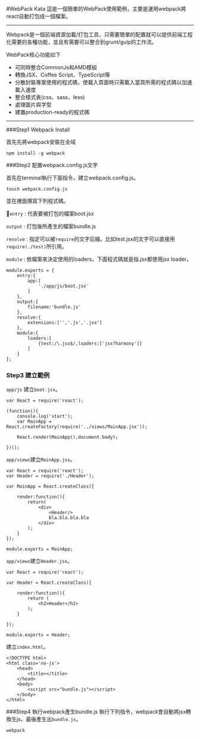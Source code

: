 #WebPack Kata
這是一個簡單的WebPack使用範例，主要是運用webpack將react自動打包成一個檔案。

---
Webpack是一個前端資源加載/打包工具，只需要簡單的配置就可以提供前端工程化需要的各種功能，並且有需要可以整合到grunt/gulp的工作流。


WebPack核心功能如下

*	可同時整合CommonJs和AMD模組
* 	轉換JSX、Coffee Script、TypeScript等
*  分散封裝專案使用的程式碼，使載入頁面時只需載入當頁所需的程式碼以加速載入速度
*  整合樣式表(css、sass、less)
*  處理圖片與字型
*  建置production-ready的程式碼

---

###Step1 Webpack Install

首先先將webpack安裝在全域

	npm install -g webpack
	
###Step2 配置webpack.config.js文字

首先在terminal執行下面指令，建立webpack.config.js。

	touch webpack.config.js
並在裡面撰寫下列程式碼。

`entry` : 代表要被打包的檔案boot.jsx

`output` : 打包後所產生的檔案bundle.js

`resolve` : 指定可以被`require`的文字后綴。比如test.jsx的文字可以直接用`require(./test)`所引用。

`module` : 依檔案來決定使用的loaders，下面程式碼就是指.jsx都使用jsx loader。


	module.exports = {
		entry:{
			app:[
				'./app/js/boot.jsx'
			]
		},
		output:{
			filename:'bundle.js'
		},
		resolve:{
			extensions:['','.js','.jsx']
		},
		module:{
			loaders:[
				{test:/\.jsx$/,loaders:['jsx?harmony']}
			]
		}
	};
	
### Step3 建立範例

`app/js` 建立`boot.jsx`。

	var React = require('react');

	(function(){
		console.log('start');
		var MainApp = React.createFactory(require('../views/MainApp.jsx'));
	
		React.render(MainApp(),document.body);

	})();

	
 `app/views`建立`MainApp.jsx`。
 
	var React = require('react');
	var Header = require('./Header');

	var MainApp = React.createClass({

		render:function(){
			return(
				<div>
					<Header/>
					bla.bla.bla.bla
				</div>
			);
		}
	});

	module.exports = MainApp;

`app/views`建立`Header.jsx`。

	var React = require('react');

	var Header = React.createClass({
	
		render:function(){
			return (
				<h2>Header</h2>
			);
		}

	});

	module.exports = Header;
	
建立`index.html`。

	<!DOCTYPE html>
	<html class='no-js'>
		<head>
			<title></title>
		</head>
		<body>
			<script src="bundle.js"></script>
		</body>
	</html>

###Step4 執行webpack產生bundle.js
執行下列指令，webpack會自動將jsx轉換生js，最後產生出`bundle.js`。

	webpack
